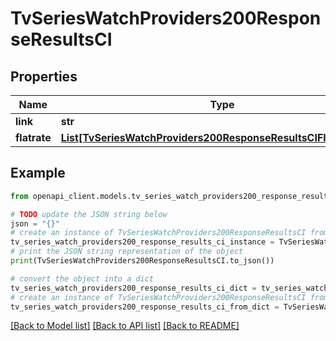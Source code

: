 # TvSeriesWatchProviders200ResponseResultsCI


## Properties

Name | Type | Description | Notes
------------ | ------------- | ------------- | -------------
**link** | **str** |  | [optional] 
**flatrate** | [**List[TvSeriesWatchProviders200ResponseResultsCIFlatrateInner]**](TvSeriesWatchProviders200ResponseResultsCIFlatrateInner.md) |  | [optional] 

## Example

```python
from openapi_client.models.tv_series_watch_providers200_response_results_ci import TvSeriesWatchProviders200ResponseResultsCI

# TODO update the JSON string below
json = "{}"
# create an instance of TvSeriesWatchProviders200ResponseResultsCI from a JSON string
tv_series_watch_providers200_response_results_ci_instance = TvSeriesWatchProviders200ResponseResultsCI.from_json(json)
# print the JSON string representation of the object
print(TvSeriesWatchProviders200ResponseResultsCI.to_json())

# convert the object into a dict
tv_series_watch_providers200_response_results_ci_dict = tv_series_watch_providers200_response_results_ci_instance.to_dict()
# create an instance of TvSeriesWatchProviders200ResponseResultsCI from a dict
tv_series_watch_providers200_response_results_ci_from_dict = TvSeriesWatchProviders200ResponseResultsCI.from_dict(tv_series_watch_providers200_response_results_ci_dict)
```
[[Back to Model list]](../README.md#documentation-for-models) [[Back to API list]](../README.md#documentation-for-api-endpoints) [[Back to README]](../README.md)


